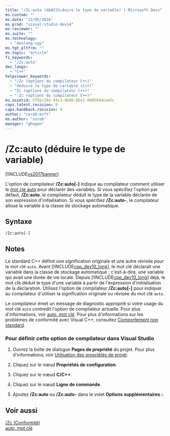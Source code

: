 ```yaml
---
title: "/Zc:auto (d&#233;duire le type de variable) | Microsoft Docs"
ms.custom: ""
ms.date: "12/05/2016"
ms.prod: "visual-studio-dev14"
ms.reviewer: ""
ms.suite: ""
ms.technology: 
  - "devlang-cpp"
ms.tgt_pltfrm: ""
ms.topic: "article"
f1_keywords: 
  - "/Zc:auto"
dev_langs: 
  - "C++"
helpviewer_keywords: 
  - "/Zc (options du compilateur C++)"
  - "déduire le type de variable (C++)"
  - "Zc (options du compilateur C++)"
  - "-Zc (options du compilateur C++)"
ms.assetid: 5f5bc102-44c3-4688-bbe1-080594dcee5c
caps.latest.revision: 9
caps.handback.revision: 9
author: "corob-msft"
ms.author: "corob"
manager: "ghogen"
---
```

# /Zc:auto (d&#233;duire le type de variable)
[!INCLUDE[vs2017banner](../../assembler/inline/includes/vs2017banner.md)]

L'option de compilateur **\/Zc:auto\[\-\]** indique au compilateur comment utiliser le [mot clé auto](../../cpp/auto-keyword.md) pour déclarer des variables.  Si vous spécifiez l'option par défaut, **\/Zc:auto**, le compilateur déduit le type de la variable déclarée de son expression d'initialisation.  Si vous spécifiez  **\/Zc:auto\-**, le compilateur alloue la variable à la classe de stockage automatique.  
  
## Syntaxe  
  
```  
/Zc:auto[-]  
```  
  
## Notes  
 Le standard C\+\+ définit une signification originale et une autre révisée pour le mot clé `auto`.  Avant [!INCLUDE[cpp_dev10_long](../../build/includes/cpp_dev10_long_md.md)], le mot clé déclarait une variable dans la classe de stockage automatique ; c'est\-à\-dire, une variable qui avait une durée de vie locale.  Depuis [!INCLUDE[cpp_dev10_long](../../build/includes/cpp_dev10_long_md.md)] déjà, le mot clé déduit le type d'une variable à partir de l'expression d'initialisation de la déclaration. Utilisez l'option de compilateur **\/Zc:auto\[\-\]** pour indiquer au compilateur d'utiliser la signification originale ou révisée du mot clé `auto`.  
  
 Le compilateur émet un message de diagnostic approprié si votre usage du mot clé `auto` contredit l'option de compilateur actuelle.  Pour plus d'informations, voir [auto, mot clé](../../cpp/auto-keyword.md).  Pour plus d'informations sur les problèmes de conformité avec Visual C\+\+, consultez [Comportement non standard](../../cpp/nonstandard-behavior.md).  
  
### Pour définir cette option de compilateur dans Visual Studio  
  
1.  Ouvrez la boîte de dialogue **Pages de propriété** du projet.  Pour plus d'informations, voir [Utilisation des propriétés de projet](../../ide/working-with-project-properties.md).  
  
2.  Cliquez sur le nœud **Propriétés de configuration**.  
  
3.  Cliquez sur le nœud **C\/C\+\+**.  
  
4.  Cliquez sur le nœud **Ligne de commande**.  
  
5.  Ajoutez **\/Zc:auto** ou **\/Zc:auto\-** dans le volet **Options supplémentaires :**.  
  
## Voir aussi  
 [\/Zc \(Conformité\)](../../build/reference/zc-conformance.md)   
 [auto, mot clé](../../cpp/auto-keyword.md)